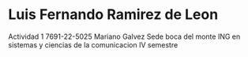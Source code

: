 # Luis Fernando Ramirez de Leon
Actividad 1
7691-22-5025
Mariano Galvez Sede boca del monte 
ING en sistemas y ciencias de la comunicacion
IV semestre
